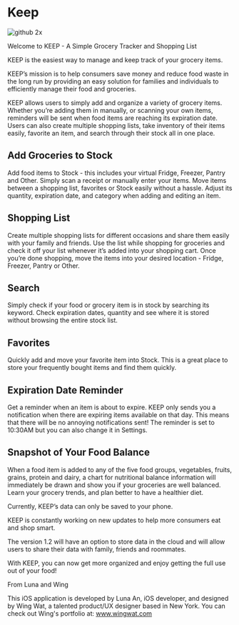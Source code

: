 # Keep

![github 2x](https://cloud.githubusercontent.com/assets/19986066/23880873/ea1e4080-082c-11e7-8eb4-ec065b71bd76.png)

Welcome to KEEP - A Simple Grocery Tracker and Shopping List

KEEP is the easiest way to manage and keep track of your grocery items.

KEEP’s mission is to help consumers save money and reduce food waste in the long run by providing an easy solution for families and individuals to efficiently manage their food and groceries.

KEEP allows users to simply add and organize a variety of grocery items. Whether you’re adding them in manually, or scanning your own items, reminders will be sent when food items are reaching its expiration date. Users can also create multiple shopping lists, take inventory of their items easily, favorite an item, and search through their stock all in one place.

## Add Groceries to Stock
Add food items to Stock - this includes your virtual Fridge, Freezer, Pantry and Other. Simply scan a receipt or manually enter your items. Move items between a shopping list, favorites or Stock easily without a hassle. Adjust its quantity, expiration date, and category when adding and editing an item.

## Shopping List
Create multiple shopping lists for different occasions and share them easily with your family and friends. Use the list while shopping for groceries and check it off your list whenever it’s added into your shopping cart. Once you’re done shopping, move the items into your desired location - Fridge, Freezer, Pantry or Other.

## Search
Simply check if your food or grocery item is in stock by searching its keyword. Check expiration dates, quantity and see where it is stored without browsing the entire stock list.

## Favorites
Quickly add and move your favorite item into Stock. This is a great place to store your frequently bought items and find them quickly.

## Expiration Date Reminder
Get a reminder when an item is about to expire. KEEP only sends you a notification when there are expiring items available on that day. This means that there will be no annoying notifications sent! The reminder is set to 10:30AM but you can also change it in Settings.

## Snapshot of Your Food Balance
When a food item is added to any of the five food groups, vegetables, fruits, grains, protein and dairy, a chart for nutritional balance information will immediately be drawn and show you if your groceries are well balanced. Learn your grocery trends, and plan better to have a healthier diet.

Currently, KEEP’s data can only be saved to your phone.

KEEP is constantly working on new updates to help more consumers eat and shop smart.

The version 1.2 will have an option to store data in the cloud and will allow users to share their data with family, friends and roommates.

With KEEP, you can now get more organized and enjoy getting the full use out of your food!

From Luna and Wing

This iOS application is developed by Luna An, iOS developer, and designed by Wing Wat, a talented product/UX designer based in New York. You can check out Wing's portfolio at:  www.wingwat.com
